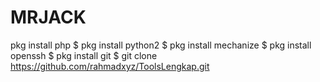 # MRJACK

 pkg install php
$ pkg install python2
$ pkg install mechanize
$ pkg install openssh
$ pkg install git
$ git clone https://github.com/rahmadxyz/ToolsLengkap.git
